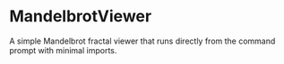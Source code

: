 # MandelbrotViewer
A simple Mandelbrot fractal viewer that runs directly from the command prompt with minimal imports.
